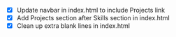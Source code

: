 - [x] Update navbar in index.html to include Projects link
- [x] Add Projects section after Skills section in index.html
- [x] Clean up extra blank lines in index.html
